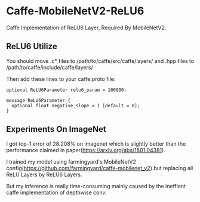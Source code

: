 # Caffe-MobileNetV2-ReLU6
Caffe Implementation of ReLU6 Layer, Required By MobileNetV2.
## ReLU6 Utilize
You should move .c* files to /path/to/caffe/src/caffe/layers/ and .hpp files to /path/to/caffe/include/caffe/layers/

Then add these lines to your caffe.proto file:

```
optional ReLU6Parameter relu6_param = 100000;
```
```
message ReLU6Parameter {
  optional float negative_slope = 1 [default = 0];
}
```
## Experiments On ImageNet
I got top-1 error of 28.208% on imagenet which is slightly better than the performance claimed in paper(https://arxiv.org/abs/1801.04381).

I trained my model using farmingyard's MobileNetV2 config(https://github.com/farmingyard/caffe-mobilenet_v2) but replacing all ReLU Layers by ReLU6 Layers.

But my inference is really time-consuming mainly caused by the ineffient caffe implementation of depthwise conv.

